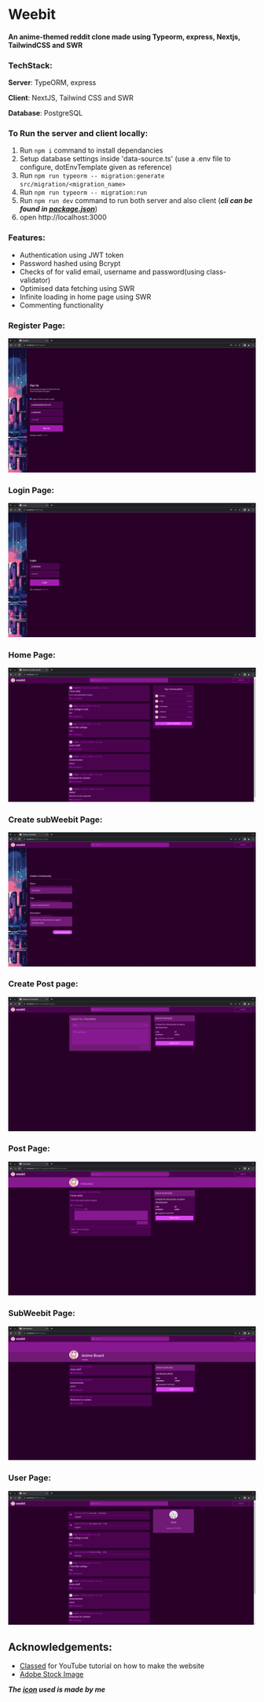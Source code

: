# Weebit
#### An anime-themed reddit clone made using Typeorm, express, Nextjs, TailwindCSS and SWR

### TechStack:
  **Server**: TypeORM, express

  **Client**: NextJS, Tailwind CSS and SWR
  
  **Database**: PostgreSQL

### To Run the server and client locally:
1. Run ```npm i``` command to install dependancies
2. Setup database settings inside 'data-source.ts' (use a .env file to configure, dotEnvTemplate given as reference)
3. Run ```npm run typeorm -- migration:generate src/migration/<migration_name>```
4. Run ```npm run typeorm -- migration:run```
5. Run ```npm run dev``` command to run both server and also client (***cli can be found in [package.json](package.json)***)
6. open http://localhost:3000

### Features:
* Authentication using JWT token
* Password hashed using Bcrypt
* Checks of for valid email, username and password(using class-validator)
* Optimised data fetching using SWR
* Infinite loading in home page using SWR
* Commenting functionality

### Register Page:
![register page](screenshots/register.png)

### Login Page:
![Login page](screenshots/login.png)

### Home Page:
![Home page](screenshots/homepage.png)

### Create subWeebit Page:
![Create subWeebit Page](screenshots/create_subweebit.png)

### Create Post page:
![Create Post page](screenshots/create_post_page.png)

### Post Page:
![Post Page](screenshots/post_page_comments.png)

### SubWeebit Page:
![SubWeebit Page](screenshots/subweebit_page.png)

### User Page:
![User Page](screenshots/userpage.png)

## Acknowledgements:
* [Classed](https://www.youtube.com/@Classsed) for YouTube tutorial on how to make the website
* [Adobe Stock Image](/client/public/images/background.jpg)


***The [icon](/client/public/icons/icon_big.png) used is made by me***